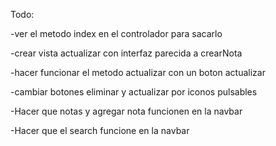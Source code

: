 Todo:

-ver el metodo index en el controlador para sacarlo

-crear vista actualizar con interfaz parecida a crearNota

-hacer funcionar el metodo actualizar con un boton actualizar

-cambiar botones eliminar y actualizar por iconos pulsables

-Hacer que notas y agregar nota funcionen en la navbar

-Hacer que el search funcione en la navbar
